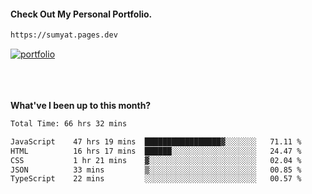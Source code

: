 #### Check Out My Personal Portfolio.
````bash
https://sumyat.pages.dev
````

<a href='https://sumyat.pages.dev/'>
    <img src='https://user-images.githubusercontent.com/108873224/211860821-15c31441-8db7-4fb7-8537-28a0c11e9408.png' alt='portfolio' align='center' />
</a>


<br />
<br />


<br />
<br />

**What've I been up to this month?**

<!--START_SECTION:waka-->

```txt
Total Time: 66 hrs 32 mins

JavaScript    47 hrs 19 mins  █████████████████▓░░░░░░░   71.11 %
HTML          16 hrs 17 mins  ██████░░░░░░░░░░░░░░░░░░░   24.47 %
CSS           1 hr 21 mins    ▓░░░░░░░░░░░░░░░░░░░░░░░░   02.04 %
JSON          33 mins         ▒░░░░░░░░░░░░░░░░░░░░░░░░   00.85 %
TypeScript    22 mins         ░░░░░░░░░░░░░░░░░░░░░░░░░   00.57 %
```

<!--END_SECTION:waka-->




